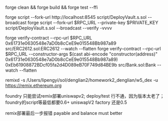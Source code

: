 forge clean && forge build && forge test --ffi

forge script --fork-url http://localhost:8545 script/DeployVault.s.sol  --broadcast
forge script --fork-url $RPC_URL --private-key $PRIVATE_KEY script/DeployVault.s.sol --broadcast --verify -vvvv

forge verify-contract --rpc-url $RPC_URL 0x61731e0630548e7aD0b8cCeE9e015548Bb987a89 src/ERC2612.sol:ERC2612 --watch --flatten
forge verify-contract --rpc-url $RPC_URL --constructor-args $(cast abi-encode "constructor(address)" 0x61731e0630548e7aD0b8cCeE9e015548Bb987a89) 0xEb61908872BDcf05fa2d4D089eB70F749d84BE9b src/Bank.sol:Bank --watch --flatten

remixd -s /Users/lipengyi/sol/denglian2/homework2_denglian/w5_dex -u https://remix.ethereum.org


foundry 只能尝试remix部署uniswapv2;
deploy/test 行不通，因为版本太老了；
foundry的script等最低都要0.6+    uniswapV2 factory  还是0.5

remix部署最后一步报错   payable and balance must better  
